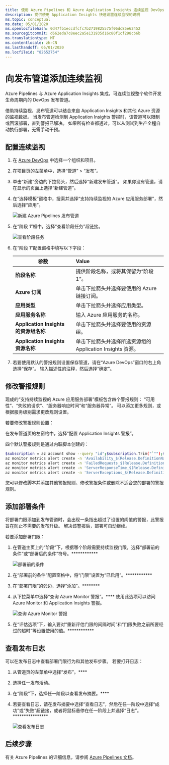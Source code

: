 ```yaml
---
title: 使用 Azure Pipelines 和 Azure Application Insights 连续监视 DevOps 发布管道 | Microsoft Docs
description: 提供使用 Application Insights 快速设置连续监视的说明
ms.topic: conceptual
ms.date: 05/01/2020
ms.openlocfilehash: 0d47fb1eccdfcfc7b2719825575f06dc85e62452
ms.sourcegitcommit: d662eda7c8eec2a5e131935d16c80f1cf298cb6b
ms.translationtype: MT
ms.contentlocale: zh-CN
ms.lasthandoff: 05/01/2020
ms.locfileid: "82652754"
---
```

# <a name="add-continuous-monitoring-to-your-release-pipeline"></a>向发布管道添加连续监视

Azure Pipelines 与 Azure Application Insights 集成，可连续监视整个软件开发生命周期内的 DevOps 发布管道。 

借助持续监视，发布管道可以结合来自 Application Insights 和其他 Azure 资源的监视数据。 当发布管道检测到 Application Insights 警报时，该管道可以限制或回滚部署，直到警报已解决。 如果所有检查都通过，可以从测试到生产全程自动执行部署，无需手动干预。 

## <a name="configure-continuous-monitoring"></a>配置连续监视

1. 在 [Azure DevOps](https://dev.azure.com) 中选择一个组织和项目。
   
1. 在项目页的左菜单中，选择“管道” > “发布”。   
   
1. 单击“新建”旁边的下拉箭头，然后选择“新建发布管道”。   如果你没有管道，请在显示的页面上选择“新建管道”。 
   
1. 在“选择模板”窗格中，搜索并选择“支持持续监视的 Azure 应用服务部署”，然后选择“应用”。    

   ![新建 Azure Pipelines 发布管道](media/continuous-monitoring/001.png)

1. 在“阶段 1”框中，选择“查看阶段任务”超链接。  

   ![查看阶段任务](media/continuous-monitoring/002.png)

1. 在“阶段 1”配置窗格中填写以下字段：  

    | 参数        | Value |
   | ------------- |:-----|
   | **阶段名称**      | 提供阶段名称，或将其保留为“阶段 1”。  |
   | **Azure 订阅** | 单击下拉箭头并选择要使用的 Azure 链接订阅。|
   | **应用类型** | 单击下拉箭头并选择应用类型。 |
   | **应用服务名称** | 输入 Azure 应用服务的名称。 |
   | **Application Insights 的资源组名称**    | 单击下拉箭头并选择要使用的资源组。 |
   | **Application Insights 资源名称** | 单击下拉箭头并选择所选资源组的 Application Insights 资源。

1. 若要使用默认的警报规则设置保存管道，请在“Azure DevOps”窗口的右上角选择“保存”。  输入描述性的注释，然后选择“确定”。 

## <a name="modify-alert-rules"></a>修改警报规则

现成的“支持持续监视的 Azure 应用服务部署”模板包含四个警报规则：  “可用性”、“失败的请求”、“服务器响应时间”和“服务器异常”。     可以添加更多规则，或根据服务级别需求更改规则设置。 

若要修改警报规则设置：

在发布管道页的左窗格中，选择“配置 Application Insights 警报”。 

四个默认警报规则是通过内联脚本创建的：

```bash
$subscription = az account show --query "id";$subscription.Trim("`"");$resource="/subscriptions/$subscription/resourcegroups/"+"$(Parameters.AppInsightsResourceGroupName)"+"/providers/microsoft.insights/components/" + "$(Parameters.ApplicationInsightsResourceName)";
az monitor metrics alert create -n 'Availability_$(Release.DefinitionName)' -g $(Parameters.AppInsightsResourceGroupName) --scopes $resource --condition 'avg availabilityResults/availabilityPercentage < 99' --description "created from Azure DevOps";
az monitor metrics alert create -n 'FailedRequests_$(Release.DefinitionName)' -g $(Parameters.AppInsightsResourceGroupName) --scopes $resource --condition 'count requests/failed > 5' --description "created from Azure DevOps";
az monitor metrics alert create -n 'ServerResponseTime_$(Release.DefinitionName)' -g $(Parameters.AppInsightsResourceGroupName) --scopes $resource --condition 'avg requests/duration > 5' --description "created from Azure DevOps";
az monitor metrics alert create -n 'ServerExceptions_$(Release.DefinitionName)' -g $(Parameters.AppInsightsResourceGroupName) --scopes $resource --condition 'count exceptions/server > 5' --description "created from Azure DevOps";
```

您可以修改脚本并添加其他警报规则、修改警报条件或删除不适合您的部署的警报规则。

## <a name="add-deployment-conditions"></a>添加部署条件

将部署门限添加到发布管道时，会出现一条指出超过了设置的阈值的警报，此警报旨在防止不需要的发布升级。 解决该警报后，部署可自动继续。

若要添加部署门限：

1. 在管道主页上的“阶段”下，根据哪个阶段需要持续监视门限，选择“部署前的条件”或“部署后的条件”符号。************
   
   ![部署前的条件](media/continuous-monitoring/004.png)
   
1. 在“部署前的条件”配置窗格中，将“门限”设置为“已启用”。************
   
1. 在“部署门限”的旁边，选择“添加”。********
   
1. 从下拉菜单中选择“查询 Azure Monitor 警报”。**** 使用此选项可以访问 Azure Monitor 和 Application Insights 警报。
   
   ![查询 Azure Monitor 警报](media/continuous-monitoring/005.png)
   
1. 在“评估选项”下，输入要对“重新评估门限的间隔时间”和“门限失败之前所要经过的超时”等设置使用的值。************ 

## <a name="view-release-logs"></a>查看发布日志

可以在发布日志中查看部署门限行为和其他发布步骤。 若要打开日志：

1. 从管道页的左菜单中选择“发布”。**** 
   
1. 选择任一发布活动。 
   
1. 在“阶段”下，选择任一阶段以查看发布摘要。**** 
   
1. 若要查看日志，请在发布摘要中选择“查看日志”，然后在任一阶段中选择“成功”或“失败”超链接，或者将鼠标悬停在任一阶段上并选择“日志”。**************** 
   
   ![查看发布日志](media/continuous-monitoring/006.png)

## <a name="next-steps"></a>后续步骤

有关 Azure Pipelines 的详细信息，请参阅 [Azure Pipelines 文档](https://docs.microsoft.com/azure/devops/pipelines)。
